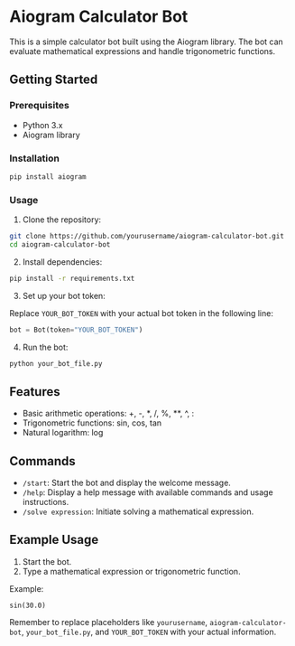 # Aiogram Calculator Bot

This is a simple calculator bot built using the Aiogram library. The bot can evaluate mathematical expressions and handle trigonometric functions.

## Getting Started

### Prerequisites

- Python 3.x
- Aiogram library

### Installation

```bash
pip install aiogram
```

### Usage

1. Clone the repository:

```bash
git clone https://github.com/yourusername/aiogram-calculator-bot.git
cd aiogram-calculator-bot
```

2. Install dependencies:

```bash
pip install -r requirements.txt
```

3. Set up your bot token:

Replace `YOUR_BOT_TOKEN` with your actual bot token in the following line:

```python
bot = Bot(token="YOUR_BOT_TOKEN")
```

4. Run the bot:

```bash
python your_bot_file.py
```

## Features

- Basic arithmetic operations: +, -, *, /, %, **, ^, :
- Trigonometric functions: sin, cos, tan
- Natural logarithm: log

## Commands

- `/start`: Start the bot and display the welcome message.
- `/help`: Display a help message with available commands and usage instructions.
- `/solve expression`: Initiate solving a mathematical expression.

## Example Usage

1. Start the bot.
2. Type a mathematical expression or trigonometric function.

Example:
```plaintext
sin(30.0)
```

Remember to replace placeholders like `yourusername`, `aiogram-calculator-bot`, `your_bot_file.py`, and `YOUR_BOT_TOKEN` with your actual information.
